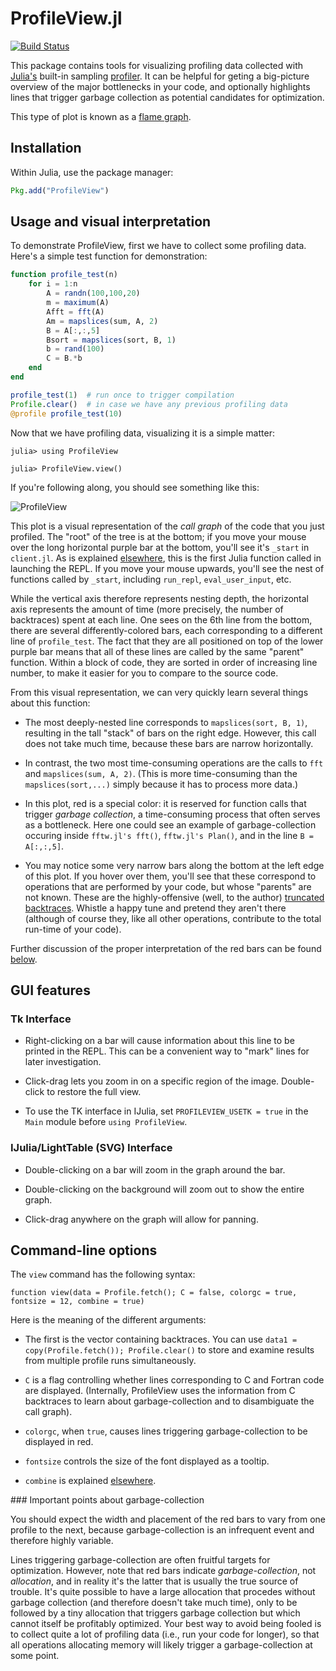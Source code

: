 # ProfileView.jl

[![Build Status](https://travis-ci.org/JuliaLang/ProfileView.jl.svg?branch=master)](https://travis-ci.org/JuliaLang/ProfileView.jl)

This package contains tools for visualizing profiling data collected
with [Julia's][Julia] built-in sampling
[profiler](http://docs.julialang.org/en/latest/stdlib/profile/). It
can be helpful for geting a big-picture overview of the major
bottlenecks in your code, and optionally highlights lines that trigger
garbage collection as potential candidates for optimization.

This type of plot is known as a [flame
graph](https://github.com/brendangregg/FlameGraph).

## Installation

Within Julia, use the package manager:
```julia
Pkg.add("ProfileView")
```

## Usage and visual interpretation

To demonstrate ProfileView, first we have to collect some profiling
data. Here's a simple test function for demonstration:

```julia
function profile_test(n)
    for i = 1:n
        A = randn(100,100,20)
        m = maximum(A)
        Afft = fft(A)
        Am = mapslices(sum, A, 2)
        B = A[:,:,5]
        Bsort = mapslices(sort, B, 1)
        b = rand(100)
        C = B.*b
    end
end

profile_test(1)  # run once to trigger compilation
Profile.clear()  # in case we have any previous profiling data
@profile profile_test(10)
```
Now that we have profiling data, visualizing it is a simple matter:
```
julia> using ProfileView

julia> ProfileView.view()
```
If you're following along, you should see something like this:

![ProfileView](readme_images/pv1.jpg)

This plot is a visual representation of the *call graph* of the code that you just profiled. The "root" of the tree is at the bottom; if you move your mouse over the long horizontal purple bar at the bottom, you'll see it's `_start` in `client.jl`. As is explained [elsewhere](http://docs.julialang.org/en/latest/stdlib/profile/), this is the first Julia function called in launching the REPL. If you move your mouse upwards, you'll see the nest of functions called by `_start`, including `run_repl`, `eval_user_input`, etc.

While the vertical axis therefore represents nesting depth, the
horizontal axis represents the amount of time (more precisely, the
number of backtraces) spent at each line.  One sees on the 6th line
from the bottom, there are several differently-colored bars, each
corresponding to a different line of `profile_test`. The fact that
they are all positioned on top of the lower purple bar means that all
of these lines are called by the same "parent" function. Within a
block of code, they are sorted in order of increasing line number, to
make it easier for you to compare to the source code.

From this visual representation, we can very quickly learn several
things about this function:

- The most deeply-nested line corresponds to `mapslices(sort, B, 1)`,
  resulting in the tall "stack" of bars on the right edge. However,
  this call does not take much time, because these bars are narrow
  horizontally.

- In contrast, the two most time-consuming operations are the calls to
  `fft` and `mapslices(sum, A, 2)`. (This is more time-consuming than
  the `mapslices(sort,...)` simply because it has to process more
  data.)

- In this plot, red is a special color: it is reserved for function
  calls that trigger *garbage collection*, a time-consuming process
  that often serves as a bottleneck.  Here one could see an example of
  garbage-collection occuring inside `fftw.jl's fft()`, `fftw.jl's
  Plan()`, and in the line `B = A[:,:,5]`.

- You may notice some very narrow bars along the bottom at the left
  edge of this plot. If you hover over them, you'll see that these
  correspond to operations that are performed by your code, but whose
  "parents" are not known.  These are the highly-offensive (well, to
  the author) [truncated
  backtraces](https://github.com/JuliaLang/julia/issues/3469). Whistle
  a happy tune and pretend they aren't there (although of course they,
  like all other operations, contribute to the total run-time of your
  code).

Further discussion of the proper interpretation of the red bars can be
found [below](#gcdetails).

## GUI features

### Tk Interface

- Right-clicking on a bar will cause information about this line to be
  printed in the REPL. This can be a convenient way to "mark" lines
  for later investigation.

- Click-drag lets you zoom in on a specific region of the
  image. Double-click to restore the full view.

- To use the TK interface in IJulia, set `PROFILEVIEW_USETK = true` in 
  the `Main` module before `using ProfileView`.

### IJulia/LightTable (SVG) Interface

- Double-clicking on a bar will zoom in the graph around the bar.

- Double-clicking on the background will zoom out to show the entire graph.

- Click-drag anywhere on the graph will allow for panning.

## Command-line options

The `view` command has the following syntax:
```
function view(data = Profile.fetch(); C = false, colorgc = true, fontsize = 12, combine = true)
```
Here is the meaning of the different arguments:

- The first is the vector containing backtraces. You can use `data1 =
  copy(Profile.fetch()); Profile.clear()` to store and examine results
  from multiple profile runs simultaneously.

- `C` is a flag controlling whether lines corresponding to C and Fortran
  code are displayed. (Internally, ProfileView uses the information
  from C backtraces to learn about garbage-collection and to
  disambiguate the call graph).

- `colorgc`, when `true`, causes lines triggering garbage-collection
  to be displayed in red.

- `fontsize` controls the size of the font displayed as a tooltip.

- `combine` is explained [elsewhere](http://docs.julialang.org/en/latest/stdlib/profile/).

<a name="gcdetails"/>
### Important points about garbage-collection

You should expect the width and placement of the red bars to vary
from one profile to the next, because garbage-collection is an
infrequent event and therefore highly variable.

Lines triggering garbage-collection are often fruitful targets for
optimization. However, note that red bars indicate
*garbage-collection*, not *allocation*, and in reality it's the latter
that is usually the true source of trouble.  It's quite possible to
have a large allocation that procedes without garbage collection (and
therefore doesn't take much time), only to be followed by a tiny
allocation that triggers garbage collection but which cannot itself be
profitably optimized. Your best way to avoid being fooled is to
collect quite a lot of profiling data (i.e., run your code for
longer), so that all operations allocating memory will likely trigger
a garbage-collection at some point.

[Julia]: http://julialang.org "Julia"
